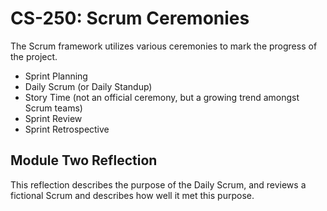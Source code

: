 # CS-250: Scrum Ceremonies
The Scrum framework utilizes various ceremonies to mark the progress of the project.
* Sprint Planning
* Daily Scrum (or Daily Standup)
* Story Time (not an official ceremony, but a growing trend amongst Scrum teams)
* Sprint Review
* Sprint Retrospective

## Module Two Reflection
This reflection describes the purpose of the Daily Scrum, and reviews a fictional Scrum and describes how well it met this purpose.
